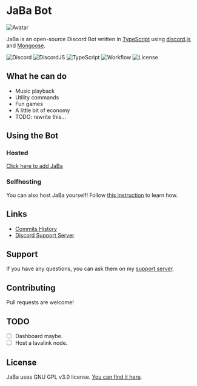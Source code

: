 # JaBa Bot

![Avatar](https://images-ext-1.discordapp.net/external/-c1tHeOXck3bStDGw8hhNrm8OKuupnIc1bNDfDJh03Q/%3Fsize%3D2048/https/cdn.discordapp.com/avatars/708637495054565426/b1f752f3c8571128bc6666006d18b129.webp?format=webp&width=128&height=128)

JaBa is an open-source Discord Bot written in [TypeScript](https://www.typescriptlang.org/) using [discord.js](https://github.com/discordjs/discord.js) and [Mongoose](https://mongoosejs.com).

![Discord](https://img.shields.io/discord/892727526911258654?style=for-the-badge&logo=discord&label=Support%20Server&color=00BFFF&link=https%3A%2F%2Fgoogle.com)
![DiscordJS](https://img.shields.io/badge/discord.js-v14.20.0-blue.svg?logo=npm&style=for-the-badge)
![TypeScript](https://img.shields.io/badge/TypeScript-v5.8.2-blue.svg?logo=typescript&style=for-the-badge)
![Workflow](https://img.shields.io/github/actions/workflow/status/JonnyBro/JaBa/docker-publish.yml?branch=main&style=for-the-badge)
![License](https://img.shields.io/github/license/JonnyBro/JaBa?label=License&style=for-the-badge)

## What he can do

- Music playback
- Utility commands
- Fun games
- A little bit of economy
- TODO: rewrite this...

## Using the Bot

### Hosted

[Click here to add JaBa](https://discord.com/oauth2/authorize?client_id=708637495054565426)

### Selfhosting

You can also host JaBa yourself! Follow [this instruction](https://github.com/JonnyBro/JaBa/wiki/Self-Hosting) to learn how.

## Links

- [Commits History](https://github.com/JonnyBro/JaBa/commits)
- [Discord Support Server](https://discord.gg/Ptkj2n9nzZ)

## Support

If you have any questions, you can ask them on my [support server](#links).

## Contributing

Pull requests are welcome!

## TODO

- [ ] Dashboard maybe.
- [ ] Host a lavalink node.

## License

JaBa uses GNU GPL v3.0 license. [You can find it here](LICENSE).
